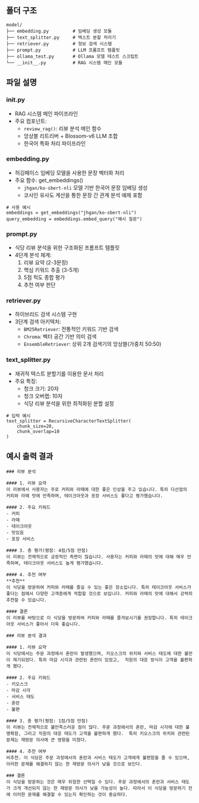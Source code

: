 ## 폴더 구조
```
model/
├── embedding.py         # 임베딩 생성 모듈
├── text_splitter.py     # 텍스트 분할 처리기
├── retriever.py         # 정보 검색 시스템
├── prompt.py            # LLM 프롬프트 템플릿
├── ollama_test.py       # Ollama 모델 테스트 스크립트
└── __init__.py          # RAG 시스템 메인 모듈
```

## 파일 설명
### init.py
- RAG 시스템 메인 파이프라인
- 주요 컴포넌트:
    - `review_rag()`: 리뷰 분석 메인 함수
    - 앙상블 리트리버 + Blossom-v6 LLM 조합
    - 한국어 특화 처리 파이프라인

### embedding.py
- 허깅페이스 임베딩 모델을 사용한 문장 벡터화 처리
- 주요 함수: get_embeddings()
    - `jhgan/ko-sbert-nli` 모델 기반 한국어 문장 임베딩 생성
    - 코사인 유사도 계산을 통한 문장 간 관계 분석 예제 포함
```
# 사용 예시
embeddings = get_embeddings("jhgan/ko-sbert-nli")
query_embedding = embeddings.embed_query("예시 질문")
```

### prompt.py
- 식당 리뷰 분석을 위한 구조화된 프롬프트 템플릿
- 4단계 분석 체계:
    1. 리뷰 요약 (2-3문장)
    2. 핵심 키워드 추출 (3-5개)
    3. 5점 척도 종합 평가
    4. 추천 여부 판단

### retriever.py
- 하이브리드 검색 시스템 구현
- 3단계 검색 아키텍처:
    - `BM25Retriever`: 전통적인 키워드 기반 검색
    - `Chroma`: 벡터 공간 기반 의미 검색
    - `EnsembleRetriever`: 상위 2개 검색기의 앙상블(가중치 50:50)

### text_splitter.py
- 재귀적 텍스트 분할기를 이용한 문서 처리
- 주요 특징:
    - 청크 크기: 20자
    - 청크 오버랩: 10자
    - 식당 리뷰 분석을 위한 최적화된 분할 설정
```
# 입력 예시
text_splitter = RecursiveCharacterTextSplitter(
    chunk_size=20,
    chunk_overlap=10
)
```

## 예시 출력 결과
```
### 리뷰 분석

#### 1. 리뷰 요약
이 리뷰에서 사용자는 주로 커피와 라떼에 대한 좋은 인상을 주고 있습니다. 특히 다산점의 커피와 라떼 맛에 만족하며, 테이크아웃과 포장 서비스도 좋다고 평가했습니다.

#### 2. 주요 키워드
- 커피
- 라떼
- 테이크아웃
- 맛있음
- 포장 서비스

#### 3. 총 평가(평점: 4점/5점 만점)
이 리뷰는 전체적으로 긍정적인 측면이 많습니다. 사용자는 커피와 라떼의 맛에 대해 매우 만족하며, 테이크아웃 서비스도 높게 평가했습니다. 

#### 4. 추천 여부
**추천**
이 식당을 방문하여 커피와 라떼를 즐길 수 있는 좋은 장소입니다. 특히 테이크아웃 서비스가 좋다는 점에서 다양한 고객층에게 적합할 것으로 보입니다. 커피와 라떼의 맛에 대해서 강력히 추천할 수 있습니다.

#### 결론
이 리뷰를 바탕으로 이 식당을 방문하여 커피와 라떼를 즐겨보시기를 권장합니다. 특히 테이크아웃 서비스가 좋아서 더욱 좋습니다. 
```
```
### 리뷰 분석 결과

#### 1. 리뷰 요약
이 식당에서는 주문 과정에서 혼란이 발생했으며, 키오스크의 위치와 서비스 태도에 대한 불만이 제기되었다. 특히 마감 시각과 관련된 혼란이 있었고,  직원의 대응 방식이 고객을 불편하게 했다.

#### 2. 주요 키워드
- 키오스크
- 마감 시각
- 서비스 태도
- 혼란
- 불편

#### 3. 총 평가(평점: 1점/5점 만점)
이 리뷰는 전체적으로 불만족스러운 점이 많다. 주문 과정에서의 혼란, 마감 시각에 대한 불명확함, 그리고 직원의 대응 태도가 고객을 불편하게 했다.  특히 키오스크의 위치와 관련된 문제는 재방문 의사에 큰 영향을 미쳤다.

#### 4. 추천 여부
비추천. 이 식당은 주문 과정에서의 혼란과 서비스 태도가 고객에게 불편함을 줄 수 있으며, 이러한 문제를 해결하지 않는 한 재방문 의사가 낮을 것으로 보인다.

### 결론
이 식당을 방문하는 것은 매우 위험한 선택일 수 있다. 주문 과정에서의 혼란과 서비스 태도가 크게 개선되지 않는 한 재방문 의사가 낮을 가능성이 높다. 따라서 이 식당을 방문하기 전에 이러한 문제를 해결할 수 있는지 확인하는 것이 중요하다.
```